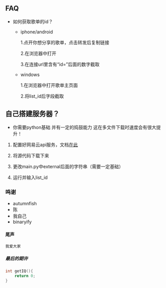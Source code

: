 ## FAQ
- 如何获取歌单的id？

    - iphone/android
        
        1.点开你想分享的歌单，点击转发后复制链接
        
        2.在浏览器中打开

        3.在连接url里含有“id=”后面的数字截取

    - windows
        
        1.在浏览器中打开歌单主页面
        
        2.将list_id后字段截取

## 自己搭建服务器？
- 你需要python基础 并有一定的捣鼓能力 这在多文件下载时速度会有很大提升！


1. 配置好网易云api服务，文档[在此](https://binaryify.github.io/NeteaseCloudMusicApi/)

1. 将源代码下载下来

2. 更改main.py中external后面的字符串（需要一定基础）

3. 运行并输入list_id

### 鸣谢
- autumnfish
- 陈
- 我自己
- binaryify
#### 尾声
    我爱大家
#####  最后的期许
```c
int getIQ(){
    return 0;
}
```